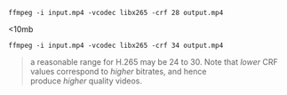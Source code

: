 ```
ffmpeg -i input.mp4 -vcodec libx265 -crf 28 output.mp4
```

<10mb
```
ffmpeg -i input.mp4 -vcodec libx265 -crf 34 output.mp4
```

> a reasonable range for H.265 may be 24 to 30. Note that _lower_ CRF values correspond to _higher_ bitrates, and hence produce _higher_ quality videos.

